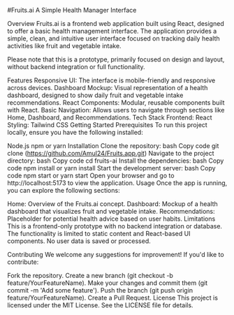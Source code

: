 
#Fruits.ai 
A Simple Health Manager Interface

Overview
Fruits.ai is a frontend web application built using React, designed to offer a basic health management interface. The application provides a simple, clean, and intuitive user interface focused on tracking daily health activities like fruit and vegetable intake.

Please note that this is a prototype, primarily focused on design and layout, without backend integration or full functionality.

Features
Responsive UI: The interface is mobile-friendly and responsive across devices.
Dashboard Mockup: Visual representation of a health dashboard, designed to show daily fruit and vegetable intake recommendations.
React Components: Modular, reusable components built with React.
Basic Navigation: Allows users to navigate through sections like Home, Dashboard, and Recommendations.
Tech Stack
Frontend: React
Styling: Tailwind CSS
Getting Started
Prerequisites
To run this project locally, ensure you have the following installed:

Node.js
npm or yarn
Installation
Clone the repository:
bash
Copy code
git clone (https://github.com/Amul24/Fruits.app.git)
Navigate to the project directory:
bash
Copy code
cd fruits-ai
Install the dependencies:
bash
Copy code
npm install or 
yarn install
Start the development server:
bash
Copy code
npm start
or 
yarn start
Open your browser and go to http://localhost:5173 to view the application.
Usage
Once the app is running, you can explore the following sections:

Home: Overview of the Fruits.ai concept.
Dashboard: Mockup of a health dashboard that visualizes fruit and vegetable intake.
Recommendations: Placeholder for potential health advice based on user habits.
Limitations
This is a frontend-only prototype with no backend integration or database. The functionality is limited to static content and React-based UI components. No user data is saved or processed.

Contributing
We welcome any suggestions for improvement! If you'd like to contribute:

Fork the repository.
Create a new branch (git checkout -b feature/YourFeatureName).
Make your changes and commit them (git commit -m 'Add some feature').
Push the branch (git push origin feature/YourFeatureName).
Create a Pull Request.
License
This project is licensed under the MIT License. See the LICENSE file for details.

